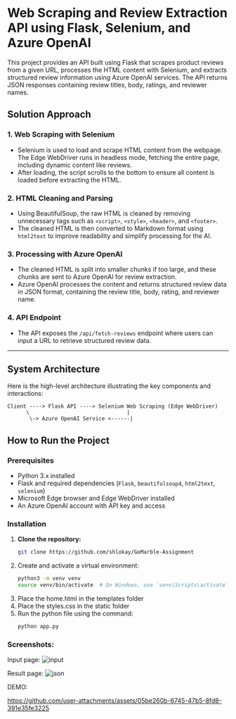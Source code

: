 # Web Scraping and Review Extraction API using Flask, Selenium, and Azure OpenAI

This project provides an API built using Flask that scrapes product reviews from a given URL, processes the HTML content with Selenium, and extracts structured review information using Azure OpenAI services. The API returns JSON responses containing review titles, body, ratings, and reviewer names.

## Solution Approach

### 1. Web Scraping with Selenium
   - Selenium is used to load and scrape HTML content from the webpage. The Edge WebDriver runs in headless mode, fetching the entire page, including dynamic content like reviews.
   - After loading, the script scrolls to the bottom to ensure all content is loaded before extracting the HTML.

### 2. HTML Cleaning and Parsing
   - Using BeautifulSoup, the raw HTML is cleaned by removing unnecessary tags such as `<script>`, `<style>`, `<header>`, and `<footer>`.
   - The cleaned HTML is then converted to Markdown format using `html2text` to improve readability and simplify processing for the AI.

### 3. Processing with Azure OpenAI
   - The cleaned HTML is split into smaller chunks if too large, and these chunks are sent to Azure OpenAI for review extraction.
   - Azure OpenAI processes the content and returns structured review data in JSON format, containing the review title, body, rating, and reviewer name.

### 4. API Endpoint
   - The API exposes the `/api/fetch-reviews` endpoint where users can input a URL to retrieve structured review data.

---

## System Architecture

Here is the high-level architecture illustrating the key components and interactions:

```plaintext
Client ----> Flask API ----> Selenium Web Scraping (Edge WebDriver)
      \                               |
       \-> Azure OpenAI Service <------|
```

## How to Run the Project

### Prerequisites
- Python 3.x installed
- Flask and required dependencies (`Flask`, `beautifulsoup4`, `html2text`, `selenium`)
- Microsoft Edge browser and Edge WebDriver installed
- An Azure OpenAI account with API key and access

### Installation

1. **Clone the repository:**
   ```bash
   git clone https://github.com/shlokay/GoMarble-Assignment
    ```
2. Create and activate a virtual environment:
   ```bash
   python3 -m venv venv
   source venv/bin/activate  # On Windows, use `venv\Scripts\activate`
   ```
3. Place the home.html in the templates folder
4. Place the styles.css in the static folder
5. Run the python file using the command:
   ```bash
   python app.py
   ```
### Screenshots:

Input page:
![input ](https://github.com/user-attachments/assets/861b994c-da54-4c41-a2a4-9134a89ebc35)

Result page:
![json](https://github.com/user-attachments/assets/6a968ae0-fb61-409a-bd07-d98c3ea880d9)

DEMO:


https://github.com/user-attachments/assets/05be260b-6745-47b5-8fd8-391e35fe3225




